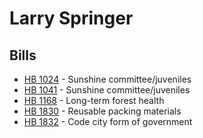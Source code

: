 # Larry Springer
## Bills
* [HB 1024](bill/2021-22/hb/1024/) - Sunshine committee/juveniles
* [HB 1041](bill/2021-22/hb/1041/) - Sunshine committee/juveniles
* [HB 1168](bill/2021-22/hb/1168/) - Long-term forest health
* [HB 1830](bill/2021-22/hb/1830/) - Reusable packing materials
* [HB 1832](bill/2021-22/hb/1832/) - Code city form of government

